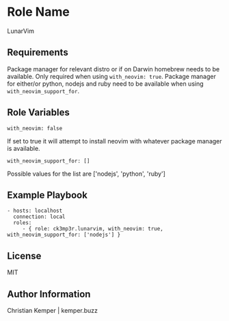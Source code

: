 Role Name
=========
LunarVim

Requirements
------------
Package manager for relevant distro or if on Darwin homebrew needs to be available. Only required when using `with_neovim: true`.
Package manager for either/or python, nodejs and ruby need to be available when using `with_neovim_support_for`.

Role Variables
--------------
```
with_neovim: false
```
If set to true it will attempt to install neovim with whatever package manager is available.

```
with_neovim_support_for: []
```
Possible values for the list are ['nodejs', 'python', 'ruby']

Example Playbook
----------------

    - hosts: localhost
      connection: local
      roles:
         - { role: ck3mp3r.lunarvim, with_neovim: true, with_neovim_support_for: ['nodejs'] }

License
-------

MIT

Author Information
------------------

Christian Kemper | kemper.buzz
